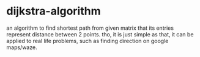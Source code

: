 # dijkstra-algorithm
an algorithm to find shortest path from given matrix that its entries represent distance between 2 points. tho, it is just simple as that, it can be applied to real life problems, such as finding direction on google maps/waze.
